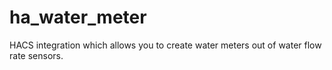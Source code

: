 # ha_water_meter
HACS integration which allows you to create water meters out of water flow rate sensors.
